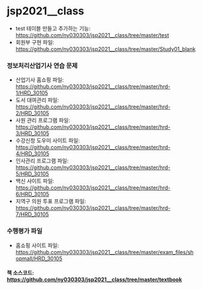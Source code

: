 # jsp2021__class

* test 테이블 만들고 추가하는 기능: https://github.com/ny030303/jsp2021__class/tree/master/test
* 회원부 구현 파일: https://github.com/ny030303/jsp2021__class/tree/master/Study01_blank

### 정보처리산업기사 연습 문제
* 산업기사 홈쇼핑 파일: https://github.com/ny030303/jsp2021__class/tree/master/hrd-1/HRD_30105
* 도서 대여관리 파일: https://github.com/ny030303/jsp2021__class/tree/master/hrd-2/HRD_30105
* 사원 관리 프로그램 파일: https://github.com/ny030303/jsp2021__class/tree/master/hrd-3/HRD_30105
* 수강신청 도우미 사이트 파일: https://github.com/ny030303/jsp2021__class/tree/master/hrd-4/HRD_30105
* 인사관리 프로그램 파일: https://github.com/ny030303/jsp2021__class/tree/master/hrd-5/HRD_30105
* 백신 사이트 파일: https://github.com/ny030303/jsp2021__class/tree/master/hrd-6/HRD_30105
* 지역구 의원 투표 프로그램 파일: https://github.com/ny030303/jsp2021__class/tree/master/hrd-7/HRD_30105

### 수행평가 파일
* 홈쇼핑 사이트 파일: https://github.com/ny030303/jsp2021__class/tree/master/exam_files/shopmall/HRD_30105


#### 책 소스코드: https://github.com/ny030303/jsp2021__class/tree/master/textbook